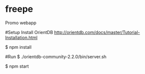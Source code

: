 # freepe
Promo webapp

#Setup
Install OrientDB http://orientdb.com/docs/master/Tutorial-Installation.html

$ npm install

#Run
$ ./orientdb-community-2.2.0/bin/server.sh

$ npm start
